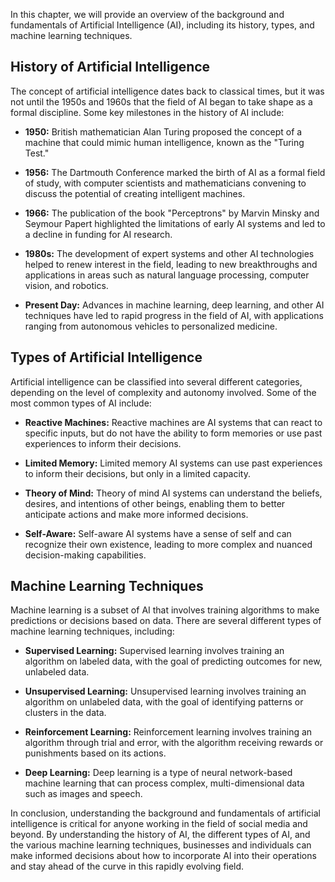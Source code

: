 
In this chapter, we will provide an overview of the background and fundamentals of Artificial Intelligence (AI), including its history, types, and machine learning techniques.

History of Artificial Intelligence
----------------------------------

The concept of artificial intelligence dates back to classical times, but it was not until the 1950s and 1960s that the field of AI began to take shape as a formal discipline. Some key milestones in the history of AI include:

* **1950:** British mathematician Alan Turing proposed the concept of a machine that could mimic human intelligence, known as the "Turing Test."

* **1956:** The Dartmouth Conference marked the birth of AI as a formal field of study, with computer scientists and mathematicians convening to discuss the potential of creating intelligent machines.

* **1966:** The publication of the book "Perceptrons" by Marvin Minsky and Seymour Papert highlighted the limitations of early AI systems and led to a decline in funding for AI research.

* **1980s:** The development of expert systems and other AI technologies helped to renew interest in the field, leading to new breakthroughs and applications in areas such as natural language processing, computer vision, and robotics.

* **Present Day:** Advances in machine learning, deep learning, and other AI techniques have led to rapid progress in the field of AI, with applications ranging from autonomous vehicles to personalized medicine.

Types of Artificial Intelligence
--------------------------------

Artificial intelligence can be classified into several different categories, depending on the level of complexity and autonomy involved. Some of the most common types of AI include:

* **Reactive Machines:** Reactive machines are AI systems that can react to specific inputs, but do not have the ability to form memories or use past experiences to inform their decisions.

* **Limited Memory:** Limited memory AI systems can use past experiences to inform their decisions, but only in a limited capacity.

* **Theory of Mind:** Theory of mind AI systems can understand the beliefs, desires, and intentions of other beings, enabling them to better anticipate actions and make more informed decisions.

* **Self-Aware:** Self-aware AI systems have a sense of self and can recognize their own existence, leading to more complex and nuanced decision-making capabilities.

Machine Learning Techniques
---------------------------

Machine learning is a subset of AI that involves training algorithms to make predictions or decisions based on data. There are several different types of machine learning techniques, including:

* **Supervised Learning:** Supervised learning involves training an algorithm on labeled data, with the goal of predicting outcomes for new, unlabeled data.

* **Unsupervised Learning:** Unsupervised learning involves training an algorithm on unlabeled data, with the goal of identifying patterns or clusters in the data.

* **Reinforcement Learning:** Reinforcement learning involves training an algorithm through trial and error, with the algorithm receiving rewards or punishments based on its actions.

* **Deep Learning:** Deep learning is a type of neural network-based machine learning that can process complex, multi-dimensional data such as images and speech.

In conclusion, understanding the background and fundamentals of artificial intelligence is critical for anyone working in the field of social media and beyond. By understanding the history of AI, the different types of AI, and the various machine learning techniques, businesses and individuals can make informed decisions about how to incorporate AI into their operations and stay ahead of the curve in this rapidly evolving field.
